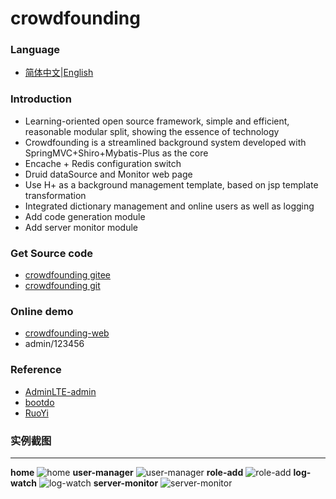 # crowdfounding

### Language
- [简体中文](README_zh.md)|[English](README_en.md)

### Introduction
- Learning-oriented open source framework, simple and efficient, reasonable modular split, showing the essence of technology
- Crowdfounding is a streamlined background system developed with SpringMVC+Shiro+Mybatis-Plus as the core
- Encache + Redis configuration switch
- Druid dataSource and Monitor web page
- Use H+ as a background management template, based on jsp template transformation
- Integrated dictionary management and online users as well as logging
- Add code generation module
- Add server monitor module


### Get Source code
- [crowdfounding gitee](https://gitee.com/wayn111/crowdfounding)
- [crowdfounding git](https://github.com/wayn111/crowdfounding)

### Online demo
- <a href="http://wayn.xin:8080/crowdfounding-web" target="_blank">crowdfounding-web</a>
- admin/123456

### Reference 
- [AdminLTE-admin](https://gitee.com/zhougaojun/KangarooAdmin/tree/master)
- [bootdo](https://gitee.com/lcg0124/bootdo)
- [RuoYi](https://gitee.com/y_project/RuoYi)

### 实例截图

-------------
__home__
![home](https://images.gitee.com/uploads/images/2019/0714/171521_91bc7764_1731679.png "main.png")
__user-manager__
![user-manager](https://images.gitee.com/uploads/images/2019/0714/171533_c3af9135_1731679.png "user.png")
__role-add__
![role-add](https://images.gitee.com/uploads/images/2019/0714/171544_8ed45408_1731679.png "role-add.png")
__log-watch__
![log-watch](https://images.gitee.com/uploads/images/2019/0714/171557_056253cd_1731679.png "log.png")
__server-monitor__
![server-monitor](https://images.gitee.com/uploads/images/2019/0719/173156_b2dc84a5_1731679.png "server.png")

